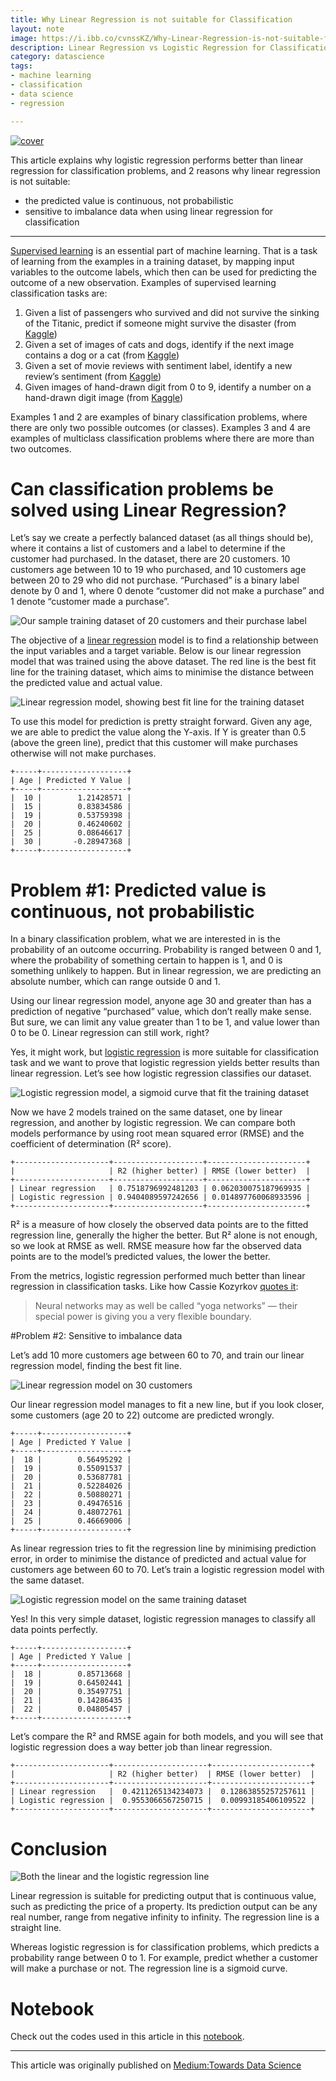 ```yaml
---
title: Why Linear Regression is not suitable for Classification
layout: note
image: https://i.ibb.co/cvnssKZ/Why-Linear-Regression-is-not-suitable-for-Classification.png
description: Linear Regression vs Logistic Regression for Classification Tasks
category: datascience
tags:
- machine learning
- classification
- data science
- regression

---
```


[![cover](https://i.ibb.co/cvnssKZ/Why-Linear-Regression-is-not-suitable-for-Classification.png)](https://towardsdatascience.com/why-linear-regression-is-not-suitable-for-binary-classification-c64457be8e28)


This article explains why logistic regression performs better than linear regression for classification problems, and 2 reasons why linear regression is not suitable:
- the predicted value is continuous, not probabilistic
- sensitive to imbalance data when using linear regression for classification

---

[Supervised learning](https://en.wikipedia.org/wiki/Supervised_learning) is an essential part of machine learning. That is a task of learning from the examples in a training dataset, by mapping input variables to the outcome labels, which then can be used for predicting the outcome of a new observation. Examples of supervised learning classification tasks are:

1. Given a list of passengers who survived and did not survive the sinking of the Titanic, predict if someone might survive the disaster (from [Kaggle](https://www.kaggle.com/c/titanic/overview))
2. Given a set of images of cats and dogs, identify if the next image contains a dog or a cat (from [Kaggle](https://www.kaggle.com/c/dogs-vs-cats-redux-kernels-edition/overview))
3. Given a set of movie reviews with sentiment label, identify a new review’s sentiment (from [Kaggle](https://www.kaggle.com/c/movie-review-sentiment-analysis-kernels-only/overview))
4. Given images of hand-drawn digit from 0 to 9, identify a number on a hand-drawn digit image (from [Kaggle](https://www.kaggle.com/c/digit-recognizer/overview))

Examples 1 and 2 are examples of binary classification problems, where there are only two possible outcomes (or classes). Examples 3 and 4 are examples of multiclass classification problems where there are more than two outcomes.

# Can classification problems be solved using Linear Regression?
Let’s say we create a perfectly balanced dataset (as all things should be), where it contains a list of customers and a label to determine if the customer had purchased. In the dataset, there are 20 customers. 10 customers age between 10 to 19 who purchased, and 10 customers age between 20 to 29 who did not purchase. “Purchased” is a binary label denote by 0 and 1, where 0 denote “customer did not make a purchase” and 1 denote “customer made a purchase”.

![Our sample training dataset of 20 customers and their purchase label](/assets/img/posts/why-lr-01.png)

The objective of a [linear regression](https://en.wikipedia.org/wiki/Linear_regression) model is to find a relationship between the input variables and a target variable. Below is our linear regression model that was trained using the above dataset. The red line is the best fit line for the training dataset, which aims to minimise the distance between the predicted value and actual value.

![Linear regression model, showing best fit line for the training dataset](/assets/img/posts/why-lr-02.png)

To use this model for prediction is pretty straight forward. Given any age, we are able to predict the value along the Y-axis. If Y is greater than 0.5 (above the green line), predict that this customer will make purchases otherwise will not make purchases.

```
+-----+-------------------+
| Age | Predicted Y Value |
+-----+-------------------+
|  10 |        1.21428571 |
|  15 |        0.83834586 |
|  19 |        0.53759398 |
|  20 |        0.46240602 |
|  25 |        0.08646617 |
|  30 |       -0.28947368 |
+-----+-------------------+
```

# Problem #1: Predicted value is continuous, not probabilistic

In a binary classification problem, what we are interested in is the probability of an outcome occurring. Probability is ranged between 0 and 1, where the probability of something certain to happen is 1, and 0 is something unlikely to happen. But in linear regression, we are predicting an absolute number, which can range outside 0 and 1.

Using our linear regression model, anyone age 30 and greater than has a prediction of negative “purchased” value, which don’t really make sense. But sure, we can limit any value greater than 1 to be 1, and value lower than 0 to be 0. Linear regression can still work, right?

Yes, it might work, but [logistic regression](https://en.wikipedia.org/wiki/Logistic_regression) is more suitable for classification task and we want to prove that logistic regression yields better results than linear regression. Let’s see how logistic regression classifies our dataset.

![Logistic regression model, a sigmoid curve that fit the training dataset](/assets/img/posts/why-lr-03.png)

Now we have 2 models trained on the same dataset, one by linear regression, and another by logistic regression. We can compare both models performance by using root mean squared error (RMSE) and the coefficient of determination (R² score).

```
+---------------------+--------------------+----------------------+
|                     | R2 (higher better) | RMSE (lower better)  |
+---------------------+--------------------+----------------------+
| Linear regression   | 0.7518796992481203 | 0.062030075187969935 |
| Logistic regression | 0.9404089597242656 | 0.014897760068933596 |
+---------------------+--------------------+----------------------+
```

R² is a measure of how closely the observed data points are to the fitted regression line, generally the higher the better. But R² alone is not enough, so we look at RMSE as well. RMSE measure how far the observed data points are to the model’s predicted values, the lower the better.

From the metrics, logistic regression performed much better than linear regression in classification tasks. Like how Cassie Kozyrkov [quotes it](https://hackernoon.com/machine-learning-is-the-emperor-wearing-clothes-59933d12a3cc):

> Neural networks may as well be called “yoga networks” — their special power is giving you a very flexible boundary.

#Problem #2: Sensitive to imbalance data

Let’s add 10 more customers age between 60 to 70, and train our linear regression model, finding the best fit line.

![Linear regression model on 30 customers](/assets/img/posts/why-lr-04.png)

Our linear regression model manages to fit a new line, but if you look closer, some customers (age 20 to 22) outcome are predicted wrongly.

```
+-----+-------------------+
| Age | Predicted Y Value |
+-----+-------------------+
|  18 |        0.56495292 |
|  19 |        0.55091537 |
|  20 |        0.53687781 |
|  21 |        0.52284026 |
|  22 |        0.50880271 |
|  23 |        0.49476516 |
|  24 |        0.48072761 |
|  25 |        0.46669006 |
+-----+-------------------+
```

As linear regression tries to fit the regression line by minimising prediction error, in order to minimise the distance of predicted and actual value for customers age between 60 to 70. Let’s train a logistic regression model with the same dataset.

![Logistic regression model on the same training dataset](/assets/img/posts/why-lr-05.png)

Yes! In this very simple dataset, logistic regression manages to classify all data points perfectly.

```
+-----+-------------------+
| Age | Predicted Y Value |
+-----+-------------------+
|  18 |        0.85713668 |
|  19 |        0.64502441 |
|  20 |        0.35497751 |
|  21 |        0.14286435 |
|  22 |        0.04805457 |
+-----+-------------------+
```

Let’s compare the R² and RMSE again for both models, and you will see that logistic regression does a way better job than linear regression.

```
+---------------------+---------------------+----------------------+
|                     | R2 (higher better)  | RMSE (lower better)  |
+---------------------+---------------------+----------------------+
| Linear regression   |  0.4211265134234073 |  0.12863855257257611 |
| Logistic regression |  0.9553066567250715 |  0.00993185406109522 |
+---------------------+---------------------+----------------------+
```

# Conclusion

![Both the linear and the logistic regression line](/assets/img/posts/why-lr-06.png)

Linear regression is suitable for predicting output that is continuous value, such as predicting the price of a property. Its prediction output can be any real number, range from negative infinity to infinity. The regression line is a straight line.

Whereas logistic regression is for classification problems, which predicts a probability range between 0 to 1. For example, predict whether a customer will make a purchase or not. The regression line is a sigmoid curve.

# Notebook

Check out the codes used in this article in this [notebook](https://gist.github.com/jinglescode/c0a3065dfb0fdc03287938cc600489a3).

---

This article was originally published on [Medium:Towards Data Science](https://towardsdatascience.com/why-linear-regression-is-not-suitable-for-binary-classification-c64457be8e28)

